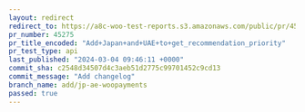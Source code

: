 ```yaml
---
layout: redirect
redirect_to: https://a8c-woo-test-reports.s3.amazonaws.com/public/pr/45275/api/index.html
pr_number: 45275
pr_title_encoded: "Add+Japan+and+UAE+to+get_recommendation_priority"
pr_test_type: api
last_published: "2024-03-04 09:46:11 +0000"
commit_sha: c2548d34507d4c3aeb51d2775c99701452c9cd13
commit_message: "Add changelog"
branch_name: add/jp-ae-woopayments
passed: true
---
```

